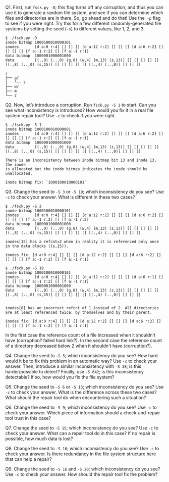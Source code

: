 Q1. First, run `fsck.py -D`; this flag turns off any corruption, and thus you can use it to generate a random file system, and see if you can determine which files and directories are in there. So, go ahead and do that! Use the` -p` flag to see if you were right. Try this for a few different randomly-generated file systems by setting the seed (`-s`) to different values, like 1, 2, and 3.

```
$ ./fsck.py -D
inode bitmap 1000100010000101
inodes       [d a:0 r:4] [] [] [] [d a:12 r:2] [] [] [] [d a:6 r:2] [] [] [] [] [f a:-1 r:2] [] [f a:-1 r:1]
data bitmap  1000001000001000
data         [(.,0) (..,0) (g,8) (w,4) (m,13) (z,13)] [] [] [] [] [] [(.,8) (..,0) (s,15)] [] [] [] [] [] [(.,4) (..,0)] [] [] []

/
├── g/
│   └── s
├── w/
├── m
└── z
```

Q2. Now, let’s introduce a corruption. Run `fsck.py -S 1` to start. Can you see what inconsistency is introduced? How would you fix it in a real file system repair tool? Use `-c` to check if you were right.

```
$ ./fsck.py -S 1
inode bitmap 1000100010000001
inodes       [d a:0 r:4] [] [] [] [d a:12 r:2] [] [] [] [d a:6 r:2] [] [] [] [] [f a:-1 r:2] [] [f a:-1 r:1]
data bitmap  1000001000001000
data         [(.,0) (..,0) (g,8) (w,4) (m,13) (z,13)] [] [] [] [] [] [(.,8) (..,0) (s,15)] [] [] [] [] [] [(.,4) (..,0)] [] [] []

There is an inconsistency between inode bitmap bit 13 and inode 13, the inode
is allocated but the inode bitmap indicates the inode should be unallocated.

inode bitmap fix: `1000100010000101`
```


Q3. Change the seed to `-S 3` or `-S 19`; which inconsistency do you see? Use `-c` to check your answer. What is different in these two cases?

```
$ ./fsck.py -S 3
inode bitmap 1000100010000101
inodes       [d a:0 r:4] [] [] [] [d a:12 r:2] [] [] [] [d a:6 r:2] [] [] [] [] [f a:-1 r:2] [] [f a:-1 r:2]
data bitmap  1000001000001000
data         [(.,0) (..,0) (g,8) (w,4) (m,13) (z,13)] [] [] [] [] [] [(.,8) (..,0) (s,15)] [] [] [] [] [] [(.,4) (..,0)] [] [] []

inodes[15] has a refcnt=2 when in reality it is referenced only once
in the data blocks ((s,15)).

inodes fix: [d a:0 r:4] [] [] [] [d a:12 r:2] [] [] [] [d a:6 r:2] [] [] [] [] [f a:-1 r:2] [] [f a:-1 r:1]
```

```
$ ./fsck.py -S 19
inode bitmap 1000100010000101
inodes       [d a:0 r:4] [] [] [] [d a:12 r:2] [] [] [] [d a:6 r:1] [] [] [] [] [f a:-1 r:2] [] [f a:-1 r:1]
data bitmap  1000001000001000
data         [(.,0) (..,0) (g,8) (w,4) (m,13) (z,13)] [] [] [] [] [] [(.,8) (..,0) (s,15)] [] [] [] [] [] [(.,4) (..,0)] [] [] []


inodes[8] has an incorrect refcnt of 1 instead of 2. All directories
are at least referenced twice: by themselves and by their parent.

inodes fix: [d a:0 r:4] [] [] [] [d a:12 r:2] [] [] [] [d a:6 r:2] [] [] [] [] [f a:-1 r:2] [] [f a:-1 r:1]
```

In the first case the reference count of a file increased when it shouldn't have (corruption? failed hard link?). In the second case the reference count of a directory decreased below 2 when it shouldn't have (corruption?).

Q4. Change the seed to `-S 5`; which inconsistency do you see? How hard would it be to fix this problem in an automatic way? Use `-c` to check your answer. Then, introduce a similar inconsistency with `-S 38`; is this harder/possible to detect? Finally, use `-S 642`; is this inconsistency detectable? If so, how would you fix the file system?

Q5. Change the seed to `-S 6` or `-S 13`; which inconsistency do you see? Use `-c` to check your answer. What is the difference across these two cases? What should the repair tool do when encountering such a situation?

Q6. Change the seed to `-S 9`; which inconsistency do you see? Use `-c` to check your answer. Which piece of information should a check-and-repair tool trust in this case?

Q7. Change the seed to `-S 15`; which inconsistency do you see? Use `-c` to check your answer. What can a repair tool do in this case? If no repair is possible, how much data is lost?

Q8. Change the seed to `-S 10`; which inconsistency do you see? Use `-c` to check your answer. Is there redundancy in the file system structure here that can help a repair?

Q9. Change the seed to `-S 16` and `-S 20`; which inconsistency do you see? Use `-c` to check your answer. How should the repair tool fix the problem?
